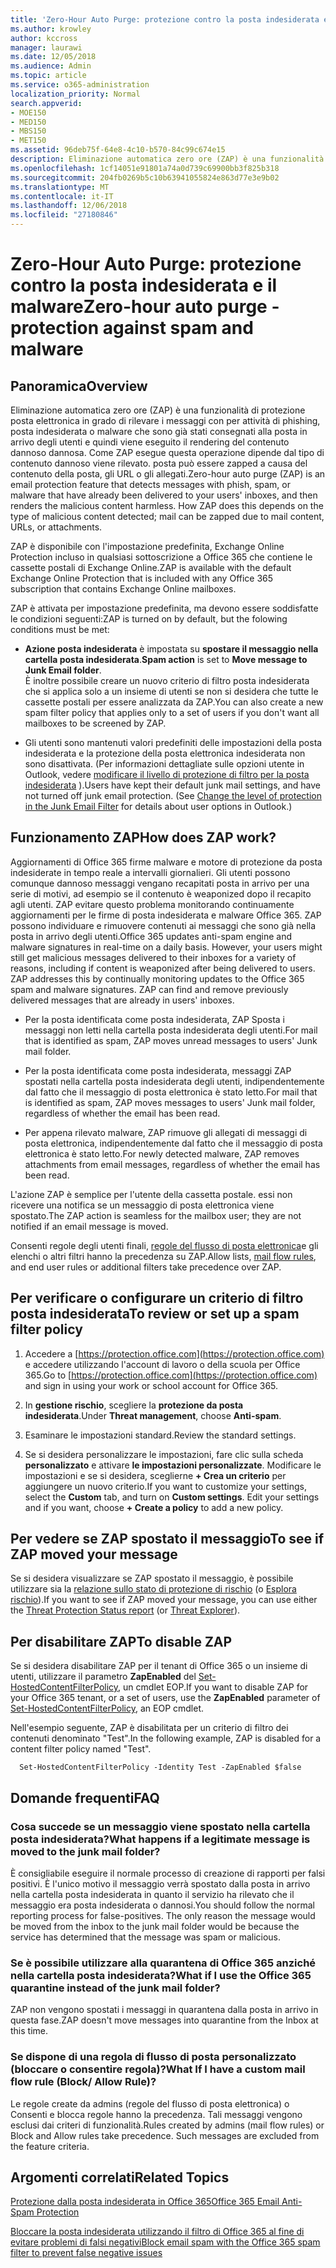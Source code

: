 ```yaml
---
title: 'Zero-Hour Auto Purge: protezione contro la posta indesiderata e il malware'
ms.author: krowley
author: kccross
manager: laurawi
ms.date: 12/05/2018
ms.audience: Admin
ms.topic: article
ms.service: o365-administration
localization_priority: Normal
search.appverid:
- MOE150
- MED150
- MBS150
- MET150
ms.assetid: 96deb75f-64e8-4c10-b570-84c99c674e15
description: Eliminazione automatica zero ore (ZAP) è una funzionalità di protezione posta elettronica in grado di rilevare i messaggi con la posta indesiderata o malware che sono già stati consegnati alla posta in arrivo degli utenti e quindi viene eseguito il rendering del contenuto dannoso dannosa. Come ZAP esegue questa operazione dipende dal tipo di contenuto dannoso rilevato.
ms.openlocfilehash: 1cf14051e91801a74a0d739c69900bb3f825b318
ms.sourcegitcommit: 204fb0269b5c10b63941055824e863d77e3e9b02
ms.translationtype: MT
ms.contentlocale: it-IT
ms.lasthandoff: 12/06/2018
ms.locfileid: "27180846"
---
```

# <a name="zero-hour-auto-purge---protection-against-spam-and-malware"></a><span data-ttu-id="8724d-104">Zero-Hour Auto Purge: protezione contro la posta indesiderata e il malware</span><span class="sxs-lookup"><span data-stu-id="8724d-104">Zero-hour auto purge - protection against spam and malware</span></span>

## <a name="overview"></a><span data-ttu-id="8724d-105">Panoramica</span><span class="sxs-lookup"><span data-stu-id="8724d-105">Overview</span></span>

<span data-ttu-id="8724d-p102">Eliminazione automatica zero ore (ZAP) è una funzionalità di protezione posta elettronica in grado di rilevare i messaggi con per attività di phishing, posta indesiderata o malware che sono già stati consegnati alla posta in arrivo degli utenti e quindi viene eseguito il rendering del contenuto dannoso dannosa. Come ZAP esegue questa operazione dipende dal tipo di contenuto dannoso viene rilevato. posta può essere zapped a causa del contenuto della posta, gli URL o gli allegati.</span><span class="sxs-lookup"><span data-stu-id="8724d-p102">Zero-hour auto purge (ZAP) is an email protection feature that detects messages with phish, spam, or malware that have already been delivered to your users' inboxes, and then renders the malicious content harmless. How ZAP does this depends on the type of malicious content detected; mail can be zapped due to mail content, URLs, or attachments.</span></span>
  
<span data-ttu-id="8724d-108">ZAP è disponibile con l'impostazione predefinita, Exchange Online Protection incluso in qualsiasi sottoscrizione a Office 365 che contiene le cassette postali di Exchange Online.</span><span class="sxs-lookup"><span data-stu-id="8724d-108">ZAP is available with the default Exchange Online Protection that is included with any Office 365 subscription that contains Exchange Online mailboxes.</span></span>

<span data-ttu-id="8724d-109">ZAP è attivata per impostazione predefinita, ma devono essere soddisfatte le condizioni seguenti:</span><span class="sxs-lookup"><span data-stu-id="8724d-109">ZAP is turned on by default, but the folowing conditions must be met:</span></span>
  
- <span data-ttu-id="8724d-110">**Azione posta indesiderata** è impostata su **spostare il messaggio nella cartella posta indesiderata**.</span><span class="sxs-lookup"><span data-stu-id="8724d-110">**Spam action** is set to **Move message to Junk Email folder**.</span></span> <br/><span data-ttu-id="8724d-111">È inoltre possibile creare un nuovo criterio di filtro posta indesiderata che si applica solo a un insieme di utenti se non si desidera che tutte le cassette postali per essere analizzata da ZAP.</span><span class="sxs-lookup"><span data-stu-id="8724d-111">You can also create a new spam filter policy that applies only to a set of users if you don't want all mailboxes to be screened by ZAP.</span></span>

- <span data-ttu-id="8724d-p103">Gli utenti sono mantenuti valori predefiniti delle impostazioni della posta indesiderata e la protezione della posta elettronica indesiderata non sono disattivata. (Per informazioni dettagliate sulle opzioni utente in Outlook, vedere [modificare il livello di protezione di filtro per la posta indesiderata](https://support.office.com/article/change-the-level-of-protection-in-the-junk-email-filter-e89c12d8-9d61-4320-8c57-d982c8d52f6b) ).</span><span class="sxs-lookup"><span data-stu-id="8724d-p103">Users have kept their default junk mail settings, and have not turned off junk email protection. (See [Change the level of protection in the Junk Email Filter](https://support.office.com/article/change-the-level-of-protection-in-the-junk-email-filter-e89c12d8-9d61-4320-8c57-d982c8d52f6b) for details about user options in Outlook.)</span></span> 
  
## <a name="how-does-zap-work"></a><span data-ttu-id="8724d-114">Funzionamento ZAP</span><span class="sxs-lookup"><span data-stu-id="8724d-114">How does ZAP work?</span></span>

<span data-ttu-id="8724d-p104">Aggiornamenti di Office 365 firme malware e motore di protezione da posta indesiderate in tempo reale a intervalli giornalieri. Gli utenti possono comunque dannoso messaggi vengano recapitati posta in arrivo per una serie di motivi, ad esempio se il contenuto è weaponized dopo il recapito agli utenti. ZAP evitare questo problema monitorando continuamente aggiornamenti per le firme di posta indesiderata e malware Office 365. ZAP possono individuare e rimuovere contenuti ai messaggi che sono già nella posta in arrivo degli utenti.</span><span class="sxs-lookup"><span data-stu-id="8724d-p104">Office 365 updates anti-spam engine and malware signatures in real-time on a daily basis. However, your users might still get malicious messages delivered to their inboxes for a variety of reasons, including if content is weaponized after being delivered to users. ZAP addresses this by continually monitoring updates to the Office 365 spam and malware signatures. ZAP can find and remove previously delivered messages that are already in users' inboxes.</span></span> 

- <span data-ttu-id="8724d-119">Per la posta identificata come posta indesiderata, ZAP Sposta i messaggi non letti nella cartella posta indesiderata degli utenti.</span><span class="sxs-lookup"><span data-stu-id="8724d-119">For mail that is identified as spam, ZAP moves unread messages to users' Junk mail folder.</span></span> 

- <span data-ttu-id="8724d-120">Per la posta identificata come posta indesiderata, messaggi ZAP spostati nella cartella posta indesiderata degli utenti, indipendentemente dal fatto che il messaggio di posta elettronica è stato letto.</span><span class="sxs-lookup"><span data-stu-id="8724d-120">For mail that is identified as spam, ZAP moves messages to users' Junk mail folder, regardless of whether the email has been read.</span></span>

- <span data-ttu-id="8724d-121">Per appena rilevato malware, ZAP rimuove gli allegati di messaggi di posta elettronica, indipendentemente dal fatto che il messaggio di posta elettronica è stato letto.</span><span class="sxs-lookup"><span data-stu-id="8724d-121">For newly detected malware, ZAP removes attachments from email messages, regardless of whether the email has been read.</span></span> 
  
<span data-ttu-id="8724d-122">L'azione ZAP è semplice per l'utente della cassetta postale. essi non ricevere una notifica se un messaggio di posta elettronica viene spostato.</span><span class="sxs-lookup"><span data-stu-id="8724d-122">The ZAP action is seamless for the mailbox user; they are not notified if an email message is moved.</span></span>
  
<span data-ttu-id="8724d-123">Consenti regole degli utenti finali, [regole del flusso di posta elettronica](https://go.microsoft.com/fwlink/p/?LinkId=722755)e gli elenchi o altri filtri hanno la precedenza su ZAP.</span><span class="sxs-lookup"><span data-stu-id="8724d-123">Allow lists, [mail flow rules](https://go.microsoft.com/fwlink/p/?LinkId=722755), and end user rules or additional filters take precedence over ZAP.</span></span>
  
## <a name="to-review-or-set-up-a-spam-filter-policy"></a><span data-ttu-id="8724d-124">Per verificare o configurare un criterio di filtro posta indesiderata</span><span class="sxs-lookup"><span data-stu-id="8724d-124">To review or set up a spam filter policy</span></span>
  
1. <span data-ttu-id="8724d-125">Accedere a [https://protection.office.com](https://protection.office.com) e accedere utilizzando l'account di lavoro o della scuola per Office 365.</span><span class="sxs-lookup"><span data-stu-id="8724d-125">Go to [https://protection.office.com](https://protection.office.com) and sign in using your work or school account for Office 365.</span></span>

2. <span data-ttu-id="8724d-126">In **gestione rischio**, scegliere la **protezione da posta indesiderata**.</span><span class="sxs-lookup"><span data-stu-id="8724d-126">Under **Threat management**, choose **Anti-spam**.</span></span>

3. <span data-ttu-id="8724d-127">Esaminare le impostazioni standard.</span><span class="sxs-lookup"><span data-stu-id="8724d-127">Review the standard settings.</span></span> 

4. <span data-ttu-id="8724d-p105">Se si desidera personalizzare le impostazioni, fare clic sulla scheda **personalizzato** e attivare **le impostazioni personalizzate**. Modificare le impostazioni e se si desidera, sceglierne **+ Crea un criterio** per aggiungere un nuovo criterio.</span><span class="sxs-lookup"><span data-stu-id="8724d-p105">If you want to customize your settings, select the **Custom** tab, and turn on **Custom settings**. Edit your settings and if you want, choose **+ Create a policy** to add a new policy.</span></span> 
    
## <a name="to-see-if-zap-moved-your-message"></a><span data-ttu-id="8724d-130">Per vedere se ZAP spostato il messaggio</span><span class="sxs-lookup"><span data-stu-id="8724d-130">To see if ZAP moved your message</span></span>

<span data-ttu-id="8724d-131">Se si desidera visualizzare se ZAP spostato il messaggio, è possibile utilizzare sia la [relazione sullo stato di protezione di rischio](view-email-security-reports.md#threat-protection-status-report-new) (o [Esplora rischio](use-explorer-in-security-and-compliance.md)).</span><span class="sxs-lookup"><span data-stu-id="8724d-131">If you want to see if ZAP moved your message, you can use either the [Threat Protection Status report](view-email-security-reports.md#threat-protection-status-report-new) (or [Threat Explorer](use-explorer-in-security-and-compliance.md)).</span></span>
    
## <a name="to-disable-zap"></a><span data-ttu-id="8724d-132">Per disabilitare ZAP</span><span class="sxs-lookup"><span data-stu-id="8724d-132">To disable ZAP</span></span>
  
<span data-ttu-id="8724d-133">Se si desidera disabilitare ZAP per il tenant di Office 365 o un insieme di utenti, utilizzare il parametro **ZapEnabled** del [Set-HostedContentFilterPolicy](https://go.microsoft.com/fwlink/p/?LinkId=722758), un cmdlet EOP.</span><span class="sxs-lookup"><span data-stu-id="8724d-133">If you want to disable ZAP for your Office 365 tenant, or a set of users, use the **ZapEnabled** parameter of [Set-HostedContentFilterPolicy](https://go.microsoft.com/fwlink/p/?LinkId=722758), an EOP cmdlet.</span></span>
    
<span data-ttu-id="8724d-134">Nell'esempio seguente, ZAP è disabilitata per un criterio di filtro dei contenuti denominato "Test".</span><span class="sxs-lookup"><span data-stu-id="8724d-134">In the following example, ZAP is disabled for a content filter policy named "Test".</span></span>
    
```
  Set-HostedContentFilterPolicy -Identity Test -ZapEnabled $false
```

## <a name="faq"></a><span data-ttu-id="8724d-135">Domande frequenti</span><span class="sxs-lookup"><span data-stu-id="8724d-135">FAQ</span></span>

### <a name="what-happens-if-a-legitimate-message-is-moved-to-the-junk-mail-folder"></a><span data-ttu-id="8724d-136">Cosa succede se un messaggio viene spostato nella cartella posta indesiderata?</span><span class="sxs-lookup"><span data-stu-id="8724d-136">What happens if a legitimate message is moved to the junk mail folder?</span></span>
  
<span data-ttu-id="8724d-p106">È consigliabile eseguire il normale processo di creazione di rapporti per falsi positivi. È l'unico motivo il messaggio verrà spostato dalla posta in arrivo nella cartella posta indesiderata in quanto il servizio ha rilevato che il messaggio era posta indesiderata o dannosi.</span><span class="sxs-lookup"><span data-stu-id="8724d-p106">You should follow the normal reporting process for false-positives. The only reason the message would be moved from the inbox to the junk mail folder would be because the service has determined that the message was spam or malicious.</span></span>
  
### <a name="what-if-i-use-the-office-365-quarantine-instead-of-the-junk-mail-folder"></a><span data-ttu-id="8724d-139">Se è possibile utilizzare alla quarantena di Office 365 anziché nella cartella posta indesiderata?</span><span class="sxs-lookup"><span data-stu-id="8724d-139">What if I use the Office 365 quarantine instead of the junk mail folder?</span></span>
  
<span data-ttu-id="8724d-140">ZAP non vengono spostati i messaggi in quarantena dalla posta in arrivo in questa fase.</span><span class="sxs-lookup"><span data-stu-id="8724d-140">ZAP doesn't move messages into quarantine from the Inbox at this time.</span></span>
  
### <a name="what-if-i-have-a-custom-mail-flow-rule-block-allow-rule"></a><span data-ttu-id="8724d-141">Se dispone di una regola di flusso di posta personalizzato (bloccare o consentire regola)?</span><span class="sxs-lookup"><span data-stu-id="8724d-141">What If I have a custom mail flow rule (Block/ Allow Rule)?</span></span>
  
<span data-ttu-id="8724d-p107">Le regole create da admins (regole del flusso di posta elettronica) o Consenti e blocca regole hanno la precedenza. Tali messaggi vengono esclusi dai criteri di funzionalità.</span><span class="sxs-lookup"><span data-stu-id="8724d-p107">Rules created by admins (mail flow rules) or Block and Allow rules take precedence. Such messages are excluded from the feature criteria.</span></span>
  
## <a name="related-topics"></a><span data-ttu-id="8724d-144">Argomenti correlati</span><span class="sxs-lookup"><span data-stu-id="8724d-144">Related Topics</span></span>

[<span data-ttu-id="8724d-145">Protezione dalla posta indesiderata in Office 365</span><span class="sxs-lookup"><span data-stu-id="8724d-145">Office 365 Email Anti-Spam Protection</span></span>](anti-spam-protection.md)
  
[<span data-ttu-id="8724d-146">Bloccare la posta indesiderata utilizzando il filtro di Office 365 al fine di evitare problemi di falsi negativi</span><span class="sxs-lookup"><span data-stu-id="8724d-146">Block email spam with the Office 365 spam filter to prevent false negative issues</span></span>](block-email-spam-to-prevent-false-negatives.md)
  

